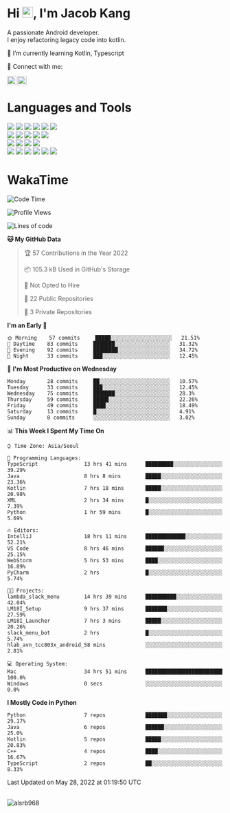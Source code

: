 # Hi <img src="https://media.giphy.com/media/hvRJCLFzcasrR4ia7z/giphy.gif" width="25px">, I'm Jacob Kang
A passionate Android developer.
</br>
I enjoy refactoring legacy code into kotlin.

🌱 I’m currently learning Kotlin, Typescript

🤝 Connect with me:

<a href="https://www.linkedin.com/in/minkyu-kang-b7477b1b2/"><img align="left" src="https://raw.githubusercontent.com/yushi1007/yushi1007/main/images/linkedin.svg" alt="Minkyu Kang | LinkedIn" width="21px"/></a>
<a href="https://www.instagram.com/_jacob_kang/"><img align="left" src="https://raw.githubusercontent.com/yushi1007/yushi1007/main/images/instagram.svg" alt="Jacob Kang | Instagram" width="21px"/></a>

</br>

# Languages and Tools

<div align="left">
<img src="https://img.shields.io/badge/java-007396?logo=java&logoColor=white"/>
<img src="https://img.shields.io/badge/kotlin-7F52FF?logo=kotlin&logoColor=white"/>
<img src="https://img.shields.io/badge/python-3776AB?logo=python&logoColor=white"/>
<img src="https://img.shields.io/badge/bash shell-4EAA25?logo=gnubash&logoColor=white"/>
<img src="https://img.shields.io/badge/c-A8B9CC?logo=c&logoColor=white"/>
<img src="https://img.shields.io/badge/c++-00599C?logo=c%2b%2b&logoColor=white"/>
</div>
<div align="left">
<img src="https://img.shields.io/badge/git-F05032?logo=git&logoColor=white"/>
<img src="https://img.shields.io/badge/github-181717?logo=github&logoColor=white"/>
<img src="https://img.shields.io/badge/mysql-4479A1?logo=mysql&logoColor=white"/>
<img src="https://img.shields.io/badge/sqlite-003B57?logo=sqlite&logoColor=white"/>
<img src="https://img.shields.io/badge/amazon AWS-232F3E?logo=amazonaws&logoColor=white"/>
</div>
<div align="left">
<img src="https://img.shields.io/badge/android-3DDC84?logo=android&logoColor=white"/>
<img src="https://img.shields.io/badge/linux-FCC624?logo=linux&logoColor=white"/>
<img src="https://img.shields.io/badge/flask-000000?logo=flask&logoColor=white"/>
<img src="https://img.shields.io/badge/arduino-00979D?logo=arduino&logoColor=white"/>
</div>
<div align="left">
<img src="https://img.shields.io/badge/slack-4A154B?logo=slack&logoColor=white"/>
<img src="https://img.shields.io/badge/notion-000000?logo=notion&logoColor=white"/>
<img src="https://img.shields.io/badge/jira-0052CC?logo=jira&logoColor=white"/>
<img src="https://img.shields.io/badge/postman-FF6C37?logo=postman&logoColor=white"/>
<img src="https://img.shields.io/badge/intellij-000000?logo=intellijidea&logoColor=white"/>
<img src="https://img.shields.io/badge/pycharm-000000?logo=pycharm&logoColor=white"/>
</div>

# WakaTime

<!--START_SECTION:waka-->
![Code Time](http://img.shields.io/badge/Code%20Time-0%20secs-blue)

![Profile Views](http://img.shields.io/badge/Profile%20Views-20-blue)

![Lines of code](https://img.shields.io/badge/From%20Hello%20World%20I%27ve%20Written-98%20Thousand%20lines%20of%20code-blue)

**🐱 My GitHub Data** 

> 🏆 57 Contributions in the Year 2022
 > 
> 📦 105.3 kB Used in GitHub's Storage 
 > 
> 🚫 Not Opted to Hire
 > 
> 📜 22 Public Repositories 
 > 
> 🔑 3 Private Repositories  
 > 
**I'm an Early 🐤** 

```text
🌞 Morning    57 commits     █████░░░░░░░░░░░░░░░░░░░░   21.51% 
🌆 Daytime    83 commits     ███████░░░░░░░░░░░░░░░░░░   31.32% 
🌃 Evening    92 commits     ████████░░░░░░░░░░░░░░░░░   34.72% 
🌙 Night      33 commits     ███░░░░░░░░░░░░░░░░░░░░░░   12.45%

```
📅 **I'm Most Productive on Wednesday** 

```text
Monday       28 commits     ██░░░░░░░░░░░░░░░░░░░░░░░   10.57% 
Tuesday      33 commits     ███░░░░░░░░░░░░░░░░░░░░░░   12.45% 
Wednesday    75 commits     ███████░░░░░░░░░░░░░░░░░░   28.3% 
Thursday     59 commits     █████░░░░░░░░░░░░░░░░░░░░   22.26% 
Friday       49 commits     ████░░░░░░░░░░░░░░░░░░░░░   18.49% 
Saturday     13 commits     █░░░░░░░░░░░░░░░░░░░░░░░░   4.91% 
Sunday       8 commits      ░░░░░░░░░░░░░░░░░░░░░░░░░   3.02%

```


📊 **This Week I Spent My Time On** 

```text
⌚︎ Time Zone: Asia/Seoul

💬 Programming Languages: 
TypeScript               13 hrs 41 mins      █████████░░░░░░░░░░░░░░░░   39.29% 
Java                     8 hrs 8 mins        █████░░░░░░░░░░░░░░░░░░░░   23.36% 
Kotlin                   7 hrs 18 mins       █████░░░░░░░░░░░░░░░░░░░░   20.98% 
XML                      2 hrs 34 mins       █░░░░░░░░░░░░░░░░░░░░░░░░   7.39% 
Python                   1 hr 59 mins        █░░░░░░░░░░░░░░░░░░░░░░░░   5.69%

🔥 Editors: 
IntelliJ                 18 hrs 11 mins      █████████████░░░░░░░░░░░░   52.21% 
VS Code                  8 hrs 46 mins       ██████░░░░░░░░░░░░░░░░░░░   25.15% 
WebStorm                 5 hrs 53 mins       ████░░░░░░░░░░░░░░░░░░░░░   16.89% 
PyCharm                  2 hrs               █░░░░░░░░░░░░░░░░░░░░░░░░   5.74%

🐱‍💻 Projects: 
lambda_slack_menu        14 hrs 39 mins      ██████████░░░░░░░░░░░░░░░   42.04% 
LM18I_Setup              9 hrs 37 mins       ███████░░░░░░░░░░░░░░░░░░   27.59% 
LM18I_Launcher           7 hrs 3 mins        █████░░░░░░░░░░░░░░░░░░░░   20.26% 
slack_menu_bot           2 hrs               █░░░░░░░░░░░░░░░░░░░░░░░░   5.74% 
hlab_avn_tcc803x_android_58 mins             ░░░░░░░░░░░░░░░░░░░░░░░░░   2.81%

💻 Operating System: 
Mac                      34 hrs 51 mins      █████████████████████████   100.0% 
Windows                  0 secs              ░░░░░░░░░░░░░░░░░░░░░░░░░   0.0%

```

**I Mostly Code in Python** 

```text
Python                   7 repos             ███████░░░░░░░░░░░░░░░░░░   29.17% 
Java                     6 repos             ██████░░░░░░░░░░░░░░░░░░░   25.0% 
Kotlin                   5 repos             █████░░░░░░░░░░░░░░░░░░░░   20.83% 
C++                      4 repos             ████░░░░░░░░░░░░░░░░░░░░░   16.67% 
TypeScript               2 repos             ██░░░░░░░░░░░░░░░░░░░░░░░   8.33%

```



 Last Updated on May 28, 2022 at 01:19:50 UTC
<!--END_SECTION:waka-->

</br>

<div align="left">
<img align="left" src="https://github-readme-stats.vercel.app/api/top-langs?username=alsrb968&show_icons=true&locale=en&layout=compact&theme=dark" alt="alsrb968" />
</div>
